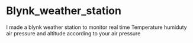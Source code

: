 # Blynk_weather_station
I made a blynk weather station to monitor real time Temperature humiduty air pressure and altitude according to your air pressure
